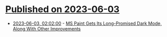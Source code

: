 # [Published on 2023-06-03](index.md)

* [2023-06-03, 02:02:00](https://tech.slashdot.org/story/23/06/02/2028250/ms-paint-gets-its-long-promised-dark-mode-along-with-other-improvements?utm_source=rss1.0mainlinkanon&utm_medium=feed) - [MS Paint Gets Its Long-Promised Dark Mode, Along With Other Improvements](https://tech.slashdot.org/story/23/06/02/2028250/ms-paint-gets-its-long-promised-dark-mode-along-with-other-improvements?utm_source=rss1.0mainlinkanon&utm_medium=feed)
